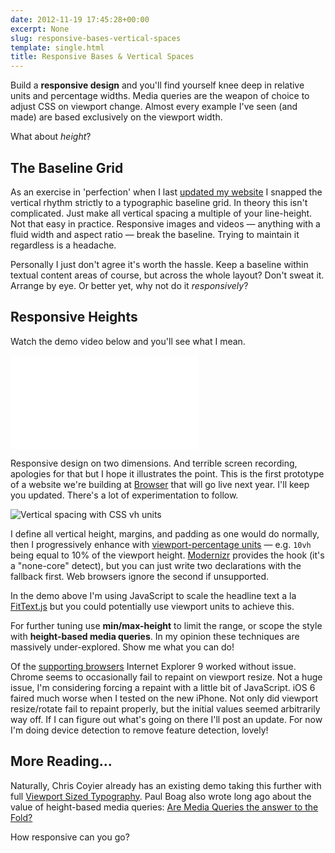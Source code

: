 ```yaml
---
date: 2012-11-19 17:45:28+00:00
excerpt: None
slug: responsive-bases-vertical-spaces
template: single.html
title: Responsive Bases & Vertical Spaces
---
```


Build a **responsive design** and you'll find yourself knee deep in relative units and percentage widths. Media queries are the weapon of choice to adjust CSS on viewport change. Almost every example I've seen (and made) are based exclusively on the viewport width.

What about _height_?

## The Baseline Grid

As an exercise in 'perfection' when I last [updated my website](/2012/02/27/spring-cleaning-redesigning-dbushell-com/) I snapped the vertical rhythm strictly to a typographic baseline grid. In theory this isn't complicated. Just make all vertical spacing a multiple of your line-height. Not that easy in practice. Responsive images and videos — anything with a fluid width and aspect ratio — break the baseline. Trying to maintain it regardless is a headache.

Personally I just don't agree it's worth the hassle. Keep a baseline within textual content areas of course, but across the whole layout? Don't sweat it. Arrange by eye. Or better yet, why not do it _responsively_?

## Responsive Heights

Watch the demo video below and you'll see what I mean.

<p class="b-post__image"><span class="b-fitvid" style="padding-top:56.25%"><iframe src="//player.vimeo.com/video/53866112?badge=0&color=ffffff" frameborder="0"></iframe></span></p>

Responsive design on two dimensions. And terrible screen recording, apologies for that but I hope it illustrates the point. This is the first prototype of a website we're building at [Browser](http://www.browserlondon.com) that will go live next year. I'll keep you updated. There's a lot of experimentation to follow.

![Vertical spacing with CSS vh units](/images/blog/2012/vertical-spacing.png)

I define all vertical height, margins, and padding as one would do normally, then I progressively enhance with [viewport-percentage units](http://www.w3.org/TR/css3-values/#viewport-relative-lengths) — e.g. `10vh` being equal to 10% of the viewport height. [Modernizr](http://modernizr.com/) provides the hook (it's a "none-core" detect), but you can just write two declarations with the fallback first. Web browsers ignore the second if unsupported.

In the demo above I'm using JavaScript to scale the headline text a la [FitText.js](http://fittextjs.com/) but you could potentially use viewport units to achieve this.

For further tuning use **min/max-height** to limit the range, or scope the style with **height-based media queries**. In my opinion these techniques are massively under-explored. Show me what you can do!

Of the [supporting browsers](http://caniuse.com/#search=vh) Internet Explorer 9 worked without issue. Chrome seems to occasionally fail to repaint on viewport resize. Not a huge issue, I'm considering forcing a repaint with a little bit of JavaScript. iOS 6 faired much worse when I tested on the new iPhone. Not only did viewport resize/rotate fail to repaint properly, but the initial values seemed arbitrarily way off. If I can figure out what's going on there I'll post an update. For now I'm doing device detection to remove feature detection, lovely!

## More Reading...

Naturally, Chris Coyier already has an existing demo taking this further with full [Viewport Sized Typography](http://css-tricks.com/viewport-sized-typography/). Paul Boag also wrote long ago about the value of height-based media queries: [Are Media Queries the answer to the Fold?](http://boagworld.com/dev/are-media-queries-the-answer-to-the-fold/)

How responsive can you go?
